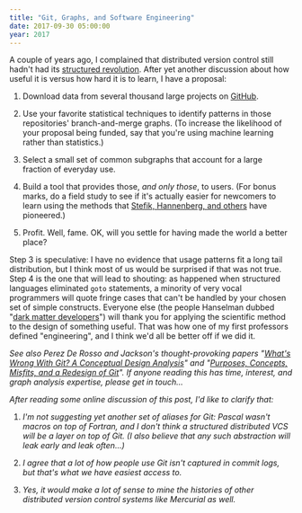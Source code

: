 ```yaml
---
title: "Git, Graphs, and Software Engineering"
date: 2017-09-30 05:00:00
year: 2017
---
```


A couple of years ago,
I complained that distributed version control still hadn't had its
<a href="{{'/2015/07/20/git-as-goto/' | relative_url}}">structured revolution</a>.
After yet another discussion about how useful it is versus how hard it is to learn,
I have a proposal:

1. Download data from several thousand large projects on <a href="http://github.com">GitHub</a>.

2. Use your favorite statistical techniques to identify patterns in those repositories' branch-and-merge graphs.
   (To increase the likelihood of your proposal being funded,
   say that you're using machine learning rather than statistics.)

3. Select a small set of common subgraphs that account for a large fraction of everyday use.

4. Build a tool that provides those, *and only those*, to users.
   (For bonus marks, do a field study to see if it's actually easier for newcomers to learn
   using the methods that <a href="http://ieeexplore.ieee.org/stamp/stamp.jsp?arnumber=7999115">Stefik, Hannenberg, and others</a> have pioneered.)

5. Profit.  Well, fame.  OK, will you settle for having made the world a better place?

Step 3 is speculative:
I have no evidence that usage patterns fit a long tail distribution,
but I think most of us would be surprised if that was not true.
Step 4 is the one that will lead to shouting:
as happened when structured languages eliminated `goto` statements,
a minority of very vocal programmers will quote fringe cases
that can't be handled by your chosen set of simple constructs.
Everyone else
(the people Hanselman dubbed "<a href="https://www.hanselman.com/blog/DarkMatterDevelopersTheUnseen99.aspx">dark matter developers</a>")
will thank you for applying the scientific method to the design of something useful.
That was how one of my first professors defined "engineering",
and I think we'd all be better off if we did it.

*See also Perez De Rosso and Jackson's thought-provoking papers
"<a href="https://spderosso.github.io/onward13.pdf">What's Wrong With Git? A Conceptual Design Analysis</a>"
and
"<a href="https://spderosso.github.io/oopsla16.pdf">Purposes, Concepts, Misfits, and a Redesign of Git</a>".
If anyone reading this has time, interest, and graph analysis expertise,
please get in touch...*

*After reading some online discussion of this post,
I'd like to clarify that:*

1. *I'm not suggesting yet another set of aliases for Git: Pascal wasn't macros on top of Fortran, and I don't think a structured distributed VCS will be a layer on top of Git.  (I also believe that any such abstraction will leak early and leak often...)*

2. *I agree that a lot of how people use Git isn't captured in commit logs, but that's what we have easiest access to.*

3. *Yes, it would make a lot of sense to mine the histories of other distributed version control systems like Mercurial as well.*
